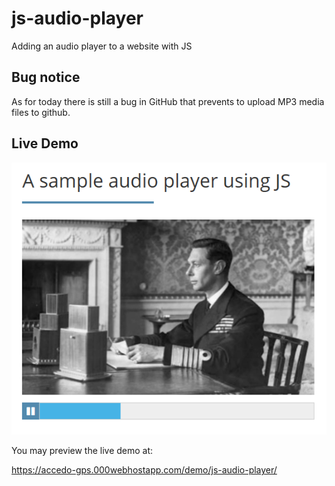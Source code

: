 # js-audio-player
Adding an audio player to a website with JS

## Bug notice

As for today there is still a bug in GitHub that prevents to upload MP3 media files to github.

## Live Demo

![Screenshot](/screenshots/screenshot.PNG)

You may preview the live demo at:

https://accedo-gps.000webhostapp.com/demo/js-audio-player/
